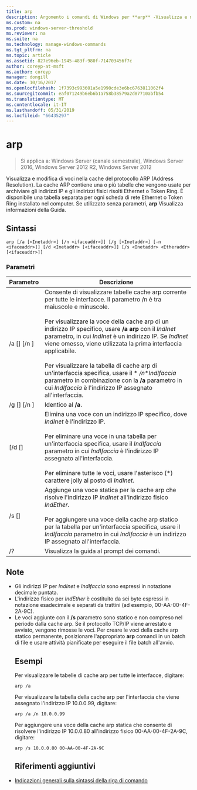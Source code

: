 ```yaml
---
title: arp
description: Argomento i comandi di Windows per **arp** -Visualizza e modifica di voci nella cache del protocollo PNRP (arp) indirizzo usato per archiviare gli indirizzi IP e i relativi indirizzi fisici risolti.
ms.custom: na
ms.prod: windows-server-threshold
ms.reviewer: na
ms.suite: na
ms.technology: manage-windows-commands
ms.tgt_pltfrm: na
ms.topic: article
ms.assetid: 827e96eb-1945-483f-980f-714703456f7c
author: coreyp-at-msft
ms.author: coreyp
manager: dongill
ms.date: 10/16/2017
ms.openlocfilehash: 1f7393c993601a5e1990cde3e6bc6763811062f4
ms.sourcegitcommit: eaf071249b6eb6b1a758b38579a2d87710abfb54
ms.translationtype: MT
ms.contentlocale: it-IT
ms.lasthandoff: 05/31/2019
ms.locfileid: "66435297"
---
```

# <a name="arp"></a>arp

>Si applica a: Windows Server (canale semestrale), Windows Server 2016, Windows Server 2012 R2, Windows Server 2012

Visualizza e modifica di voci nella cache del protocollo ARP (Address Resolution). La cache ARP contiene una o più tabelle che vengono usate per archiviare gli indirizzi IP e gli indirizzi fisici risolti Ethernet o Token Ring. È disponibile una tabella separata per ogni scheda di rete Ethernet o Token Ring installato nel computer. Se utilizzato senza parametri, **arp** Visualizza informazioni della Guida.
## <a name="syntax"></a>Sintassi
```
arp [/a [<Inetaddr>] [/n <ifaceaddr>]] [/g [<Inetaddr>] [-n <ifaceaddr>]] [/d <Inetaddr> [<ifaceaddr>]] [/s <Inetaddr> <Etheraddr> [<ifaceaddr>]]
```
### <a name="parameters"></a>Parametri

|                Parametro                |                                                                                                                                                                                                                                                               Descrizione                                                                                                                                                                                                                                                               |
|-----------------------------------------|-----------------------------------------------------------------------------------------------------------------------------------------------------------------------------------------------------------------------------------------------------------------------------------------------------------------------------------------------------------------------------------------------------------------------------------------------------------------------------------------------------------------------------------------|
|    /a [<Inetaddr>] [/n <ifaceaddr>]     | Consente di visualizzare tabelle cache arp corrente per tutte le interfacce. Il parametro /n è tra maiuscole e minuscole.<br /><br />Per visualizzare la voce della cache arp di un indirizzo IP specifico, usare **/a arp** con il *IndInet* parametro, in cui *IndInet* è un indirizzo IP. Se *IndInet* viene omesso, viene utilizzata la prima interfaccia applicabile.<br /><br />Per visualizzare la tabella di cache arp di un'interfaccia specifica, usare il * */n***IndIfaccia* parametro in combinazione con la **/a** parametro in cui *IndIfaccia* è l'indirizzo IP assegnato all'interfaccia. |
|    /g [<Inetaddr>] [/n <ifaceaddr>]     |                                                                                                                                                                                                                                                          Identico al **/a**.                                                                                                                                                                                                                                                           |
|      [/d <Inetaddr> [<ifaceaddr>]       |                                                                                           Elimina una voce con un indirizzo IP specifico, dove *IndInet* è l'indirizzo IP.<br /><br />Per eliminare una voce in una tabella per un'interfaccia specifica, usare il *IndIfaccia* parametro in cui *IndIfaccia* è l'indirizzo IP assegnato all'interfaccia.<br /><br />Per eliminare tutte le voci, usare l'asterisco (\*) carattere jolly al posto di *IndInet*.                                                                                           |
| /s <Inetaddr> <Etheraddr> [<ifaceaddr>] |                                                                                                                     Aggiunge una voce statica per la cache arp che risolve l'indirizzo IP *IndInet* all'indirizzo fisico *IndEther*.<br /><br />Per aggiungere una voce della cache arp statico per la tabella per un'interfaccia specifica, usare il *IndIfaccia* parametro in cui *IndIfaccia* è un indirizzo IP assegnato all'interfaccia.                                                                                                                     |
|                   /?                    |                                                                                                                                                                                                                                                  Visualizza la guida al prompt dei comandi.                                                                                                                                                                                                                                                   |

## <a name="remarks"></a>Note
- Gli indirizzi IP per *IndInet* e *IndIfaccia* sono espressi in notazione decimale puntata.
- L'indirizzo fisico per *IndEther* è costituito da sei byte espressi in notazione esadecimale e separati da trattini (ad esempio, 00-AA-00-4F-2A-9C).
- Le voci aggiunte con il **/s** parametro sono statico e non compreso nel periodo dalla cache arp. Se il protocollo TCP/IP viene arrestato e avviato, vengono rimosse le voci. Per creare le voci della cache arp statico permanente, posizionare l'appropriato **arp** comandi in un batch di file e usare attività pianificate per eseguire il file batch all'avvio.
  ## <a name="BKMK_Examples"></a>Esempi
  Per visualizzare le tabelle di cache arp per tutte le interfacce, digitare:
  ```
  arp /a
  ```
  Per visualizzare la tabella della cache arp per l'interfaccia che viene assegnato l'indirizzo IP 10.0.0.99, digitare:
  ```
  arp /a /n 10.0.0.99
  ```
  Per aggiungere una voce della cache arp statica che consente di risolvere l'indirizzo IP 10.0.0.80 all'indirizzo fisico 00-AA-00-4F-2A-9C, digitare:
  ```
  arp /s 10.0.0.80 00-AA-00-4F-2A-9C 
  ```
  ## <a name="additional-references"></a>Riferimenti aggiuntivi
- [Indicazioni generali sulla sintassi della riga di comando](command-line-syntax-key.md)
